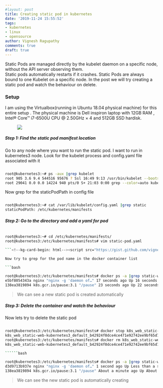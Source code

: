 ```yaml
---
#layout: post
title: Creating static pod in kubernetes
date: '2019-11-24 15:55:52'
tags:
- kubernetes
- linux
- opensource
author: Vignesh Ragupathy
comments: true
draft: true
---
```


Static Pods are managed directly by the kubelet daemon on a specific node, without the API server observing them.  
Static pods automatically restarts if it crashes. Static Pods are always bound to one Kubelet on a specific node. In the post we will try creating a static pod and watch the behaviour on delete.

### **Setup**

I am using the Virtualbox(running in Ubuntu 18.04 physical machine) for this entire setup . The physical machine is Dell inspiron laptop with 12GB RAM , Intel® Core™ i7-6500U CPU @ 2.50GHz × 4 and 512GB SSD hardisk.

<!--kg-card-begin: image--><figure class="kg-card kg-image-card"><img src="../../images/2019/11/setup-3.jpg" class="kg-image"></figure><!--kg-card-end: image-->
##### Step 1: Find the static pod manifest location

Go to any node where you want to run the static pod. I want to run in kubernetes3 node. Look for the kubelet process and config.yaml file associated with it

```bash

root@kubernetes3:~# ps -aux |grep kubelet
root 905 3.6 9.4 544516 95676 ? Ssl 16:49 9:13 /usr/bin/kubelet --bootstrap-kubeconfig=/etc/kubernetes/bootstrap-kubelet.conf --kubeconfig=/etc/kubernetes/kubelet.conf --config=/var/lib/kubelet/config.yaml --cgroup-driver=cgroupfs --network-plugin=cni --pod-infra-container-image=k8s.gcr.io/pause:3.1
root 29041 0.0 0.0 14224 940 pts/0 S+ 21:03 0:00 grep --color=auto kubelet

```

Now grep for the staticPodPath in config file

```bash

root@kubernetes3:~# cat /var/lib/kubelet/config.yaml |grep static
staticPodPath: /etc/kubernetes/manifests

```
##### Step 2: Go to the directory and add a yaml for pod
```bash

root@kubernetes3:~# cd /etc/kubernetes/manifests/
root@kubernetes3:/etc/kubernetes/manifests# vim static-pod.yaml

```<!--kg-card-begin: html--><script src="https://gist.github.com/vigneshragupathy/bbd1584780b98d771c479a4413c97b6e.js"></script><!--kg-card-end: html-->

Now try to grep for the pod name in the docker container list

```bash

root@kubernetes3:/etc/kubernetes/manifests# docker ps -a |grep static-web
e5bf8054343a nginx "nginx -g 'daemon of…" 17 seconds ago Up 16 seconds k8s_web_static-web-kubernetes3_default_b42924f0dce4ce471e92742ee9bf65d7_0
138ea3819894 k8s.gcr.io/pause:3.1 "/pause" 23 seconds ago Up 22 seconds k8s_POD_static-web-kubernetes3_default_b42924f0dce4ce471e92742ee9bf65d7_0

```

> We can see a new static pod is created automatically

##### Step 3: Delete the container and watch the behaviour

Now lets try to delete the static pod &nbsp;

```bash

root@kubernetes3:/etc/kubernetes/manifests# docker stop k8s_web_static-web-kubernetes3_default_b42924f0dce4ce471e92742ee9bf65d7_0
k8s_web_static-web-kubernetes3_default_b42924f0dce4ce471e92742ee9bf65d7_0
root@kubernetes3:/etc/kubernetes/manifests# docker rm k8s_web_static-web-kubernetes3_default_b42924f0dce4ce471e92742ee9bf65d7_0
k8s_web_static-web-kubernetes3_default_b42924f0dce4ce471e92742ee9bf65d7_0

``````bash

root@kubernetes3:/etc/kubernetes/manifests# docker ps -a |grep static-web
d3d9713b937e nginx "nginx -g 'daemon of…" 1 second ago Up Less than a second k8s_web_static-web-kubernetes3_default_b42924f0dce4ce471e92742ee9bf65d7_1
138ea3819894 k8s.gcr.io/pause:3.1 "/pause" About a minute ago Up About a minute k8s_POD_static-web-kubernetes3_default_b42924f0dce4ce471e92742ee9bf65d7_0

```

> We can see the new static pod is automatically creating

